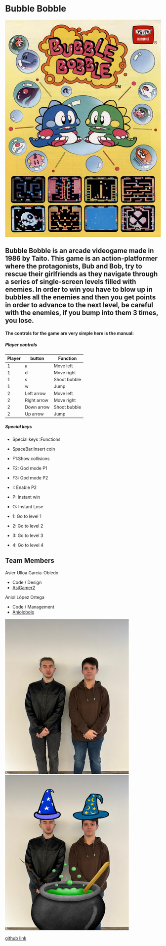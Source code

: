 # Bubble Bobble 

<img  width="600" height="700" src="https://github.com/Aniolobolo/Bubble-Bobble-WCG/blob/main/wiki_images/Poster1.png">

## Bubble Bobble is an arcade videogame made in 1986 by Taito. This game is an action-platformer where the protagonists, Bub and Bob, try to rescue their girlfriends as they navigate through a series of single-screen levels filled with enemies. In order to win you have to blow up in bubbles all the enemies and then you get points in order to advance to the next level, be careful with the enemies, if you bump into them 3 times, you lose.


#### The controls for the game are very simple here is the manual:


##### Player controls

| Player| button| Function|
| --- | --- | --- |
| 1 | a | Move left|
| 1 | d | Move right|
| 1 | s | Shoot bubble|
| 1 | w | Jump|
| 2 | Left arrow | Move left|
| 2 | Right arrow | Move right|
| 2 | Down arrow | Shoot bubble|
| 2 | Up arrow | Jump|

##### Special keys
* Special keys :Functions

* SpaceBar:Insert coin
* F1:Show collisions
* F2: God mode P1
* F3: God mode P2
* I: Enable P2
* P: Instant win
* O: Instant Lose
* 1: Go to level 1
* 2: Go to level 2
* 3: Go to level 3
* 4: Go to level 4
## Team Members
Asier Ulloa García-Obledo
- Code / Design
- [AsiGamer2](https://github.com/AsiGamer2)

Aniol López Ortega
- Code / Management
- [Aniolobolo](https://github.com/Aniolobolo)

<img width="400" height="500" src="https://github.com/Aniolobolo/Bubble-Bobble-WCG/blob/main/wiki_images/Team%20skull.jpeg" >
<img width="400" height="500" src="https://github.com/Aniolobolo/Bubble-Bobble-WCG/blob/main/wiki_images/team%20magos.png" >

[github link](https://github.com/Aniolobolo/Bubble-Bobble-WCG)
